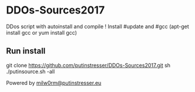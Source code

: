 # DDOs-Sources2017 
DDos script with autoinstall and compile !
Install #update and #gcc (apt-get install gcc or yum install gcc)

## Run install

 git clone https://github.com/putinstresser/DDOs-Sources2017.git
 sh ./putinsource.sh -all

 Powered by milw0rm@putinstresser.eu

